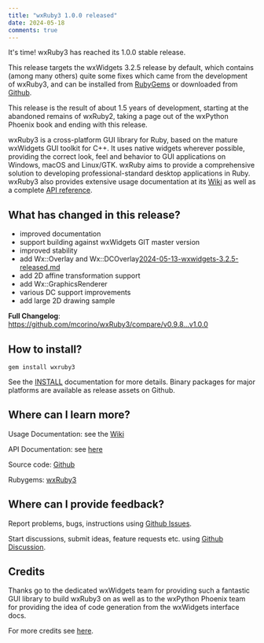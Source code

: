 ```yaml
---
title: "wxRuby3 1.0.0 released"
date: 2024-05-18
comments: true
---
```


It's time! wxRuby3 has reached its 1.0.0 stable release.

This release targets the wxWidgets 3.2.5 release by default, which contains (among many others) quite some fixes which 
came from the development of wxRuby3, and can be installed from [RubyGems](https://rubygems.org/gems/wxruby3) or 
downloaded from [Github](https://github.com/mcorino/wxRuby3/releases/download/v1.0.0/wxruby3-1.0.0.gem). 

This release is the result of about 1.5 years of development, starting at the abandoned remains of wxRuby2, taking a 
page out of the wxPython Phoenix book and ending with this release.

wxRuby3 is a cross-platform GUI library for Ruby, based on the mature wxWidgets GUI toolkit for C++. It uses native 
widgets wherever possible, providing the correct look, feel and behavior to GUI applications on Windows, macOS and 
Linux/GTK. wxRuby aims to provide a comprehensive solution to developing professional-standard desktop applications in 
Ruby.
wxRuby3 also provides extensive usage documentation at its [Wiki](https://github.com/mcorino/wxRuby3/wiki) as well as 
a complete [API reference](https://mcorino.github.io/wxRuby3/index.html). 

## What has changed in this release?

* improved documentation
* support building against wxWidgets GIT master version
* improved stability
* add Wx::Overlay and Wx::DCOverlay[2024-05-13-wxwidgets-3.2.5-released.md](2024-05-13-wxwidgets-3.2.5-released.md)
* add 2D affine transformation support
* add Wx::GraphicsRenderer
* various DC support improvements
* add large 2D drawing sample

**Full Changelog**: https://github.com/mcorino/wxRuby3/compare/v0.9.8...v1.0.0

## How to install?

```
gem install wxruby3
```

See the [INSTALL](https://mcorino.github.io/wxRuby3/file.INSTALL.html) documentation for more details.
Binary packages for major platforms are available as release assets on Github.

## Where can I learn more?

Usage Documentation: see the [Wiki](https://github.com/mcorino/wxRuby3/wiki)

API Documentation: see [here](https://mcorino.github.io/wxRuby3/index.html)

Source code: [Github](https://github.com/mcorino/wxruby3)

Rubygems: [wxRuby3](https://rubygems.org/gems/wxruby3)

## Where can I provide feedback?

Report problems, bugs, instructions using [Github Issues](https://github.com/mcorino/wxRuby3/issues).

Start discussions, submit ideas, feature requests etc. using [Github Discussion](https://github.com/mcorino/wxRuby3/discussions).

## Credits

Thanks go to the dedicated wxWidgets team for providing such a fantastic GUI library to build wxRuby3 on as well
as to the wxPython Phoenix team for providing the idea of code generation from the wxWidgets interface docs.

For more credits see [here](https://mcorino.github.io/wxRuby3/file.CREDITS.html).
